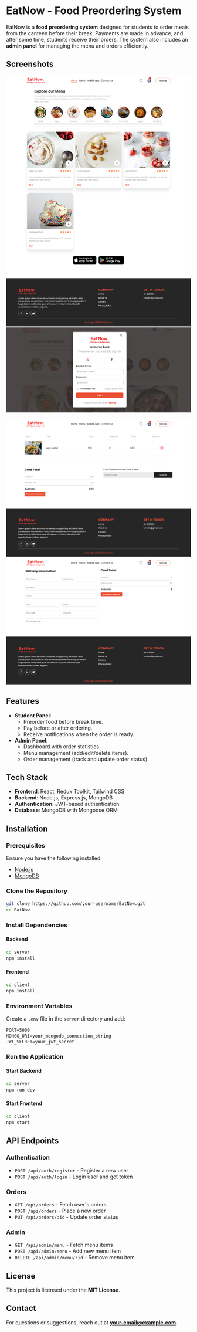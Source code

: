 # EatNow - Food Preordering System

EatNow is a **food preordering system** designed for students to order meals from the canteen before their break. Payments are made in advance, and after some time, students receive their orders. The system also includes an **admin panel** for managing the menu and orders efficiently.

## Screenshots

![Homepage](screenshots/homepage.png)
![Login Page](screenshots/login.png)

![Cart ](screenshots/cart.png)
![Checkout](screenshots/checkout.png)

## Features

- **Student Panel**:
  - Preorder food before break time.
  - Pay before or after ordering.
  - Receive notifications when the order is ready.
- **Admin Panel**:
  - Dashboard with order statistics.
  - Menu management (add/edit/delete items).
  - Order management (track and update order status).

## Tech Stack

- **Frontend**: React, Redux Toolkit, Tailwind CSS
- **Backend**: Node.js, Express.js, MongoDB
- **Authentication**: JWT-based authentication
- **Database**: MongoDB with Mongoose ORM

## Installation

### Prerequisites

Ensure you have the following installed:

- [Node.js](https://nodejs.org/)
- [MongoDB](https://www.mongodb.com/try/download/community)

### Clone the Repository

```sh
git clone https://github.com/your-username/EatNow.git
cd EatNow
```

### Install Dependencies

#### Backend

```sh
cd server
npm install
```

#### Frontend

```sh
cd client
npm install
```

### Environment Variables

Create a `.env` file in the `server` directory and add:

```env
PORT=5000
MONGO_URI=your_mongodb_connection_string
JWT_SECRET=your_jwt_secret
```

### Run the Application

#### Start Backend

```sh
cd server
npm run dev
```

#### Start Frontend

```sh
cd client
npm start
```

## API Endpoints

### Authentication

- `POST /api/auth/register` - Register a new user
- `POST /api/auth/login` - Login user and get token

### Orders

- `GET /api/orders` - Fetch user's orders
- `POST /api/orders` - Place a new order
- `PUT /api/orders/:id` - Update order status

### Admin

- `GET /api/admin/menu` - Fetch menu items
- `POST /api/admin/menu` - Add new menu item
- `DELETE /api/admin/menu/:id` - Remove menu item

## License

This project is licensed under the **MIT License**.

## Contact

For questions or suggestions, reach out at **your-email@example.com**.
